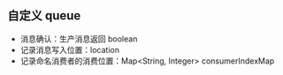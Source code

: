 ## 自定义 queue 
* 消息确认：生产消息返回 boolean
* 记录消息写入位置：location
* 记录命名消费者的消费位置：Map<String, Integer> consumerIndexMap